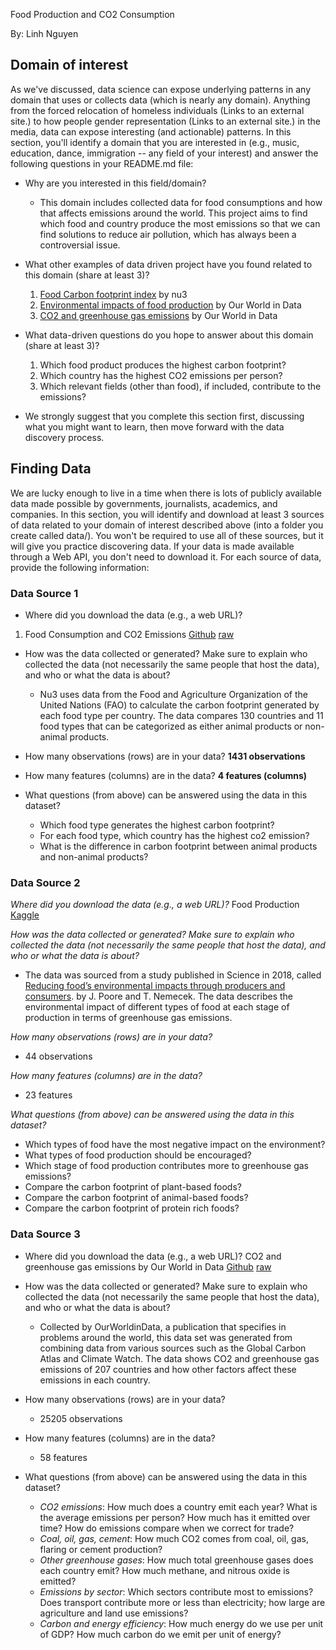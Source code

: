 Food Production and CO2 Consumption 

By: Linh Nguyen

## Domain of interest
As we've discussed, data science can expose underlying patterns in any domain that uses or collects data (which is nearly any domain). Anything from the forced relocation of homeless individuals (Links to an external site.) to how people gender representation (Links to an external site.) in the media, data can expose interesting (and actionable) patterns. In this section, you'll identify a domain that you are interested in (e.g., music, education, dance, immigration -- any field of your interest) and answer the following questions in your README.md file:

- Why are you interested in this field/domain?
  - This domain includes collected data for food consumptions and how that affects emissions around the world. This project aims to find which food and country produce the most emissions so that we can find solutions to reduce air pollution, which has always been a controversial issue.

- What other examples of data driven project have you found related to this domain (share at least 3)?
  1. [Food Carbon footprint index](https://www.nu3.de/blogs/nutrition/food-carbon-footprint-index-2018) by nu3
  2. [Environmental impacts of food production](https://ourworldindata.org/environmental-impacts-of-food) by Our World in Data
  3. [CO2 and greenhouse gas emissions](https://ourworldindata.org/co2-and-other-greenhouse-gas-emissions) by Our World in Data

- What data-driven questions do you hope to answer about this domain (share at least 3)?
  1. Which food product produces the highest carbon footprint?
  2. Which country has the highest CO2 emissions per person? 
  3. Which relevant fields (other than food), if included, contribute to the emissions?


- We strongly suggest that you complete this section first, discussing what you might want to learn, then move forward with the data discovery process.

## Finding Data
We are lucky enough to live in a time when there is lots of publicly available data made possible by governments, journalists, academics, and companies. In this section, you will identify and download at least 3 sources of data related to your domain of interest described above (into a folder you create called data/). You won't be required to use all of these sources, but it will give you practice discovering data. If your data is made available through a Web API, you don't need to download it. For each source of data, provide the following information:


### Data Source 1
- Where did you download the data (e.g., a web URL)?
1. Food Consumption and CO2 Emissions
[Github](https://github.com/rfordatascience/tidytuesday/blob/master/data/2020/2020-02-18/readme.md)
[raw](https://raw.githubusercontent.com/rfordatascience/tidytuesday/master/data/2020/2020-02-18/food_consumption.csv)

- How was the data collected or generated? Make sure to explain who collected the data (not necessarily the same people that host the data), and who or what the data is about?
    
    - Nu3 uses data from the Food and Agriculture Organization of the United Nations (FAO) to calculate the carbon footprint generated by each food type per country. The data compares 130 countries and 11 food types that can be categorized as either animal products or non-animal products.

- How many observations (rows) are in your data? **1431 observations**
- How many features (columns) are in the data? **4 features (columns)**
- What questions (from above) can be answered using the data in this dataset?
    - Which food type generates the highest carbon footprint?
    - For each food type, which country has the highest co2 emission? 
    - What is the difference in carbon footprint between animal products and non-animal products?

### Data Source 2
_Where did you download the data (e.g., a web URL)?_ 
   Food Production
  [Kaggle]( https://www.kaggle.com/selfvivek/environment-impact-of-food-production)

_How was the data collected or generated? Make sure to explain who collected the data (not necessarily the same people that host the data), and who or what the data is about?_
- The data was sourced from a study published in Science in 2018, called [Reducing food’s environmental impacts through producers and consumers](https://www.science.org/doi/pdf/10.1126/science.aaq0216). by J. Poore and T. Nemecek. The data describes the environmental impact of different types of food at each stage of production in terms of greenhouse gas emissions.

_How many observations (rows) are in your data?_
- 44 observations

_How many features (columns) are in the data?_
- 23 features

_What questions (from above) can be answered using the data in this dataset?_

- Which types of food have the most negative impact on the environment?
- What types of food production should be encouraged?
- Which stage of food production contributes more to greenhouse gas emissions?
- Compare the carbon footprint of plant-based foods?
- Compare the  carbon footprint of animal-based foods?
- Compare the carbon footprint of protein rich foods?


### Data Source 3
- Where did you download the data (e.g., a web URL)?
  CO2 and greenhouse gas emissions by Our World in Data
  [Github](https://github.com/owid/co2-data)
  [raw](https://raw.githubusercontent.com/owid/co2-data/master/owid-co2-data.csv)

- How was the data collected or generated? Make sure to explain who collected the data (not necessarily the same people that host the data), and who or what the data is about?
  - Collected by OurWorldinData, a publication that specifies in problems around the world, this data set was generated from combining data from various sources such as the Global Carbon Atlas and Climate Watch. The data shows CO2 and greenhouse gas emissions of 207 countries and how other factors affect these emissions in each country. 

- How many observations (rows) are in your data? 
  - 25205 observations

- How many features (columns) are in the data?
  - 58 features

- What questions (from above) can be answered using the data in this dataset?
  - _CO2 emissions_: How much does a country emit each year? What is the average emissions per person? How much has it emitted over time? How do emissions compare when we correct for trade?
  - _Coal, oil, gas, cement_: How much CO2 comes from coal, oil, gas, flaring or cement production?
  - _Other greenhouse gases_: How much total greenhouse gases does each country emit? How much methane, and nitrous oxide is emitted?
  - _Emissions by sector_: Which sectors contribute most to emissions? Does transport contribute more or less than electricity; how large are agriculture and land use emissions?
  - _Carbon and energy efficiency_: How much energy do we use per unit of GDP? How much carbon do we emit per unit of energy?
